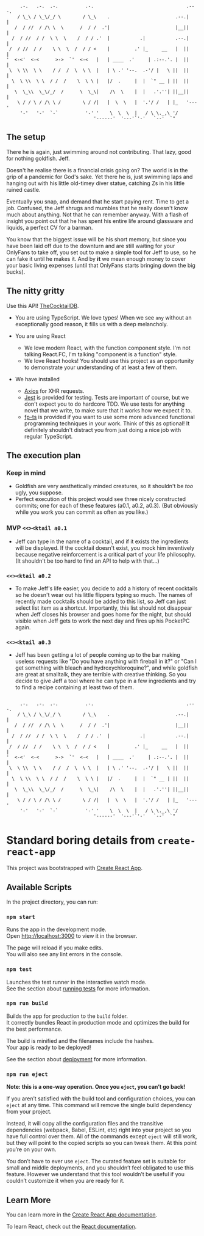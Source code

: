 
```
                                                                        
     .-.   .-.  .-.          .-.                                  .---. 
    / \_\ / \_\/_/ \        / \_\    .                        .--.|   | 
   /  / //  / /\ \  \      /  / /  .'|                        |__||   | 
  /  / //  / /  \ \  \    /  / / .'  |           .|           .--.|   | 
 /  / //  / /    \ \  \  /  / / <    |         .' |_     __   |  ||   | 
'  <-<'  <-<      >->  `'  <-<   |   | ____  .'     | .:--.'. |  ||   | 
 \  \ \\  \ \    / /  /  \  \ \  |   | \ .' '--.  .-'/ |   \ ||  ||   | 
  \  \ \\  \ \  / /  /    \  \ \ |   |/  .     |  |  `" __ | ||  ||   | 
   \  \_\\  \_\/_/  /      \  \_\|    /\  \    |  |   .'.''| ||__||   | 
    \ / / \ / /\ \ /        \ / /|   |  \  \   |  '.'/ /   | |_   '---' 
     '-'   '-'  `-`          '-' '    \  \  \  |   / \ \._,\ '/         
                                '------'  '---'`'-'   `--'  `"          
```

## The setup

There he is again, just swimming around not contributing. That lazy, good for nothing goldfish. Jeff.

Doesn't he realise there is a financial crisis going on? The world is in the grip of a pandemic for God's sake. Yet there he is, just swimming laps and hanging out with his little old-timey diver statue, catching Zs in his little ruined castle.

Eventually you snap, and demand that he start paying rent. Time to get a job. Confused, the Jeff shrugs and mumbles that he really doesn't know much about anything. Not that he can remember anyway. With a flash of insight you point out that he has spent his entire life around glassware and liquids, a perfect CV for a barman.

You know that the biggest issue will be his short memory, but since you have been laid off due to the downturn and are still waiting for your OnlyFans to take off, you set out to make a simple tool for Jeff to use, so he can fake it until he makes it. And by **it** we mean enough money to cover your basic living expenses (until that OnlyFans starts bringing down the big bucks).

## The nitty gritty

Use this API! [TheCocktailDB](https://www.thecocktaildb.com/api.php).

- You are using TypeScript. We love types! When we see `any` without an exceptionally good reason, it fills us with a deep melancholy.
- You are using React
  - We love modern React, with the function component style. I'm not talking React.FC, I'm talking "component is a function" style.
  - We love React hooks! You should use this project as an opportunity to demonstrate your understanding of at least a few of them.

- We have installed
  - [Axios](https://github.com/axios/axios) for XHR requests.
  - [Jest](https://jestjs.io/) is provided for testing. Tests are important of course, but we don't expect you to do hardcore TDD. We use tests for anything novel that we write, to make sure that it works how we expect it to.
  - [fp-ts](https://github.com/gcanti/fp-ts) is provided if you want to use some more advanced functional programming techniques in your work. Think of this as optional! It definitely shouldn't distract you from just doing a nice job with regular TypeScript.

## The execution plan

### Keep in mind

- Goldfish are very aesthetically minded creatures, so it shouldn't be *too* ugly, you suppose.
- Perfect execution of this project would see three nicely constructed commits; one for each of these features (a0.1, a0.2, a0.3). (But obviously while you work you can commit as often as you like.)

### MVP `<<><ktail a0.1`

- Jeff can type in the name of a cocktail, and if it exists the ingredients will be displayed. If the cocktail doesn't exist, you mock him inventively because negative reinforcement is a critical part of your life philosophy. (It shouldn't be too hard to find an API to help with that...)

### `<<><ktail a0.2`

- To make Jeff's life easier, you decide to add a history of recent cocktails so he doesn't wear out his little flippers typing so much. The names of recently made cocktails should be added to this list, so Jeff can just select list item as a shortcut. Importantly, this list should not disappear when Jeff closes his browser and goes home for the night, but should visible when Jeff gets to work the next day and fires up his PocketPC again.

### `<<><ktail a0.3`

- Jeff has been getting a lot of people coming up to the bar making useless requests like "Do you have anything with fireball in it?" or "Can I get something with bleach and hydroxychloroquine?", and while goldfish are great at smalltalk, they are terrible with creative thinking. So you decide to give Jeff a tool where he can type in a few ingredients and try to find a recipe containing at least two of them.

```
                                                                        
     .-.   .-.  .-.          .-.                                  .---. 
    / \_\ / \_\/_/ \        / \_\    .                        .--.|   | 
   /  / //  / /\ \  \      /  / /  .'|                        |__||   | 
  /  / //  / /  \ \  \    /  / / .'  |           .|           .--.|   | 
 /  / //  / /    \ \  \  /  / / <    |         .' |_     __   |  ||   | 
'  <-<'  <-<      >->  `'  <-<   |   | ____  .'     | .:--.'. |  ||   | 
 \  \ \\  \ \    / /  /  \  \ \  |   | \ .' '--.  .-'/ |   \ ||  ||   | 
  \  \ \\  \ \  / /  /    \  \ \ |   |/  .     |  |  `" __ | ||  ||   | 
   \  \_\\  \_\/_/  /      \  \_\|    /\  \    |  |   .'.''| ||__||   | 
    \ / / \ / /\ \ /        \ / /|   |  \  \   |  '.'/ /   | |_   '---' 
     '-'   '-'  `-`          '-' '    \  \  \  |   / \ \._,\ '/         
                                '------'  '---'`'-'   `--'  `"          
```

# Standard boring details from `create-react-app`

This project was bootstrapped with [Create React App](https://github.com/facebook/create-react-app).

## Available Scripts

In the project directory, you can run:

### `npm start`

Runs the app in the development mode.\
Open [http://localhost:3000](http://localhost:3000) to view it in the browser.

The page will reload if you make edits.\
You will also see any lint errors in the console.

### `npm test`

Launches the test runner in the interactive watch mode.\
See the section about [running tests](https://facebook.github.io/create-react-app/docs/running-tests) for more information.

### `npm run build`

Builds the app for production to the `build` folder.\
It correctly bundles React in production mode and optimizes the build for the best performance.

The build is minified and the filenames include the hashes.\
Your app is ready to be deployed!

See the section about [deployment](https://facebook.github.io/create-react-app/docs/deployment) for more information.

### `npm run eject`

**Note: this is a one-way operation. Once you `eject`, you can’t go back!**

If you aren’t satisfied with the build tool and configuration choices, you can `eject` at any time. This command will remove the single build dependency from your project.

Instead, it will copy all the configuration files and the transitive dependencies (webpack, Babel, ESLint, etc) right into your project so you have full control over them. All of the commands except `eject` will still work, but they will point to the copied scripts so you can tweak them. At this point you’re on your own.

You don’t have to ever use `eject`. The curated feature set is suitable for small and middle deployments, and you shouldn’t feel obligated to use this feature. However we understand that this tool wouldn’t be useful if you couldn’t customize it when you are ready for it.

## Learn More

You can learn more in the [Create React App documentation](https://facebook.github.io/create-react-app/docs/getting-started).

To learn React, check out the [React documentation](https://reactjs.org/).
